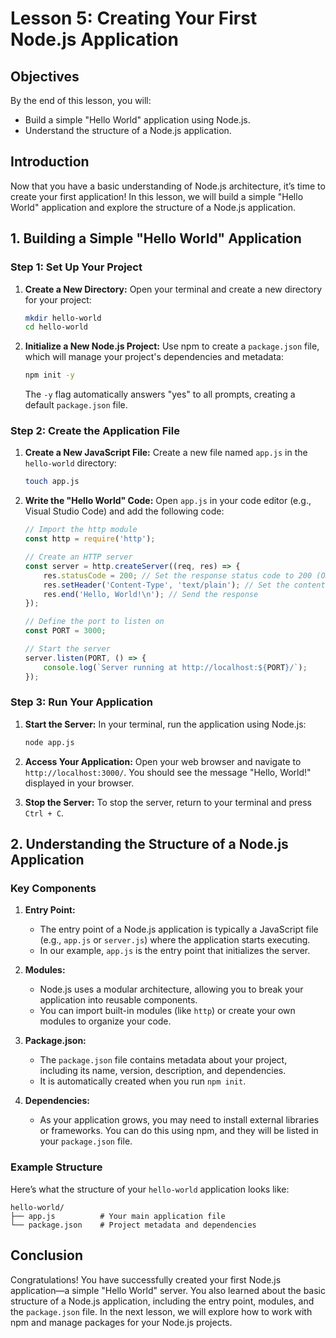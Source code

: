 # Lesson 5: Creating Your First Node.js Application

## Objectives
By the end of this lesson, you will:
- Build a simple "Hello World" application using Node.js.
- Understand the structure of a Node.js application.

## Introduction

Now that you have a basic understanding of Node.js architecture, it’s time to create your first application! In this lesson, we will build a simple "Hello World" application and explore the structure of a Node.js application.

## 1. Building a Simple "Hello World" Application

### Step 1: Set Up Your Project

1. **Create a New Directory:**
   Open your terminal and create a new directory for your project:
   ```bash
   mkdir hello-world
   cd hello-world
   ```

2. **Initialize a New Node.js Project:**
   Use npm to create a `package.json` file, which will manage your project's dependencies and metadata:
   ```bash
   npm init -y
   ```
   The `-y` flag automatically answers "yes" to all prompts, creating a default `package.json` file.

### Step 2: Create the Application File

1. **Create a New JavaScript File:**
   Create a new file named `app.js` in the `hello-world` directory:
   ```bash
   touch app.js
   ```

2. **Write the "Hello World" Code:**
   Open `app.js` in your code editor (e.g., Visual Studio Code) and add the following code:
   ```javascript
   // Import the http module
   const http = require('http');

   // Create an HTTP server
   const server = http.createServer((req, res) => {
       res.statusCode = 200; // Set the response status code to 200 (OK)
       res.setHeader('Content-Type', 'text/plain'); // Set the content type to plain text
       res.end('Hello, World!\n'); // Send the response
   });

   // Define the port to listen on
   const PORT = 3000;

   // Start the server
   server.listen(PORT, () => {
       console.log(`Server running at http://localhost:${PORT}/`);
   });
   ```

### Step 3: Run Your Application

1. **Start the Server:**
   In your terminal, run the application using Node.js:
   ```bash
   node app.js
   ```

2. **Access Your Application:**
   Open your web browser and navigate to `http://localhost:3000/`. You should see the message "Hello, World!" displayed in your browser.

3. **Stop the Server:**
   To stop the server, return to your terminal and press `Ctrl + C`.

## 2. Understanding the Structure of a Node.js Application

### Key Components

1. **Entry Point:**
   - The entry point of a Node.js application is typically a JavaScript file (e.g., `app.js` or `server.js`) where the application starts executing.
   - In our example, `app.js` is the entry point that initializes the server.

2. **Modules:**
   - Node.js uses a modular architecture, allowing you to break your application into reusable components.
   - You can import built-in modules (like `http`) or create your own modules to organize your code.

3. **Package.json:**
   - The `package.json` file contains metadata about your project, including its name, version, description, and dependencies.
   - It is automatically created when you run `npm init`.

4. **Dependencies:**
   - As your application grows, you may need to install external libraries or frameworks. You can do this using npm, and they will be listed in your `package.json` file.

### Example Structure

Here’s what the structure of your `hello-world` application looks like:

```
hello-world/
├── app.js          # Your main application file
└── package.json    # Project metadata and dependencies
```

## Conclusion

Congratulations! You have successfully created your first Node.js application—a simple "Hello World" server. You also learned about the basic structure of a Node.js application, including the entry point, modules, and the `package.json` file. In the next lesson, we will explore how to work with npm and manage packages for your Node.js projects.
